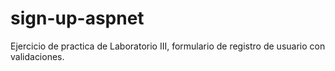 # sign-up-aspnet
Ejercicio de practica de Laboratorio III, formulario de registro de usuario con validaciones. 
